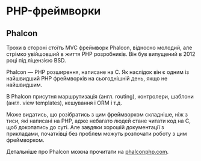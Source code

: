 # PHP-фреймворки


## Phalcon
Трохи в стороні стоїть MVC фреймворк Phalcon, відносно молодий, але стрімко увійшовший в життя PHP розробників. Він був випущений в 2012 році під ліцензією BSD.

Phalcon — PHP розширення, написане на C. Як наслідок він є одним із найшвидший PHP фреймворків на сьогоднішній день, якщо не найшвидшим.

В Phalcon присутня маршрутизація (англ. routing), контролери, шаблони (англ. view templates), кешування і ORM і т.д.

Може видатись, що розібратись з цим фреймворком складніше, ніж з тиси, які написані на PHP, адже небагато людей стане читати код на C, щоб докопатись до суті. Але завдяки хорошій документації з прикладами, початківці без проблем можуть розпочати роботу з цим фреймворком.

Детальніше про Phalcon можна прочитати на [phalconphp.com](https://phalconphp.com/).